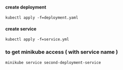 #### create deployment

```
kubectl apply -f=deployment.yaml
```

#### create service

```
kubectl apply -f=service.yml
```

### to get minikube access ( with service name )

```
minikube service second-deployment-service
```
